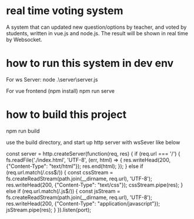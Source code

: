 # real time voting system

A system that can updated new question/options by teacher, and voted by students, written in vue.js and node.js.
The result will be shown in real time by Websocket.

# how to run this system in dev env

For ws Server:
node .\server\server.js

For vue frontend
(npm install)
npm run serve

# how to build this project

npm run build

use the build directory, and start up http server with wsSever like below

const server = http.createServer(function(req, res) {
  if (req.url === '/') {
    fs.readFile('./index.html', 'UTF-8', (err, html) => {
      res.writeHead(200, {"Content-Type": "text/html"});
      res.end(html);
    });
  }
  else if (req.url.match(/.css$/)) {
    const cssStream = fs.createReadStream(path.join(__dirname, req.url), 'UTF-8');
    res.writeHead(200, {"Content-Type": "text/css"});
    cssStream.pipe(res);
  }
  else if (req.url.match(/.js$/)) {
    const jsStream = fs.createReadStream(path.join(__dirname, req.url), 'UTF-8');
    res.writeHead(200, {"Content-Type": "application/javascript"});
    jsStream.pipe(res);
  }
}).listen(port);

